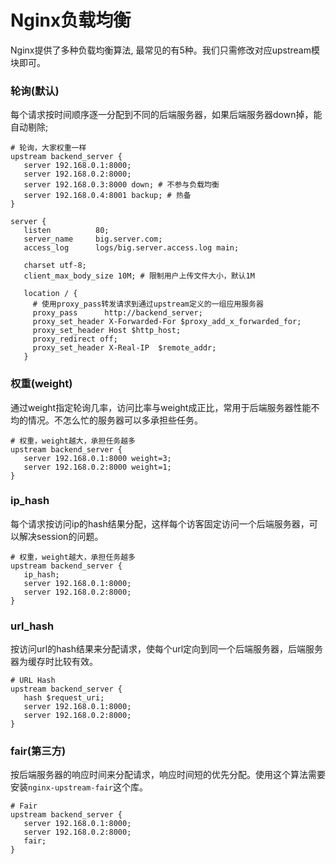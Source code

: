 # Nginx负载均衡

Nginx提供了多种负载均衡算法, 最常见的有5种。我们只需修改对应upstream模块即可。

### 轮询(默认)

每个请求按时间顺序逐一分配到不同的后端服务器，如果后端服务器down掉，能自动剔除;

```nginx
# 轮询，大家权重一样
upstream backend_server {
   server 192.168.0.1:8000;
   server 192.168.0.2:8000;
   server 192.168.0.3:8000 down; # 不参与负载均衡
   server 192.168.0.4:8001 backup; # 热备
}

server {
   listen          80;
   server_name     big.server.com;
   access_log      logs/big.server.access.log main;
  
   charset utf-8;
   client_max_body_size 10M; # 限制用户上传文件大小，默认1M

   location / {
     # 使用proxy_pass转发请求到通过upstream定义的一组应用服务器
     proxy_pass      http://backend_server;
     proxy_set_header X-Forwarded-For $proxy_add_x_forwarded_for;
     proxy_set_header Host $http_host;
     proxy_redirect off;
     proxy_set_header X-Real-IP  $remote_addr;
   }
```

### 权重(weight)

通过weight指定轮询几率，访问比率与weight成正比，常用于后端服务器性能不均的情况。不怎么忙的服务器可以多承担些任务。

```hash
# 权重，weight越大，承担任务越多
upstream backend_server {
   server 192.168.0.1:8000 weight=3;
   server 192.168.0.2:8000 weight=1;
}
```

### ip\_hash

每个请求按访问ip的hash结果分配，这样每个访客固定访问一个后端服务器，可以解决session的问题。

```highlight
# 权重，weight越大，承担任务越多
upstream backend_server {
   ip_hash;
   server 192.168.0.1:8000;
   server 192.168.0.2:8000;
}
```

### url\_hash

按访问url的hash结果来分配请求，使每个url定向到同一个后端服务器，后端服务器为缓存时比较有效。

```highlight
# URL Hash
upstream backend_server {
   hash $request_uri;
   server 192.168.0.1:8000;
   server 192.168.0.2:8000;
}
```

### fair(第三方)

按后端服务器的响应时间来分配请求，响应时间短的优先分配。使用这个算法需要安装`nginx-upstream-fair`​这个库。

```highlight
# Fair
upstream backend_server {
   server 192.168.0.1:8000;
   server 192.168.0.2:8000;
   fair;
}
```

‍
